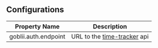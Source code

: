 ## Configurations

| Property Name        | Description                   |
| -------------------- | ----------------------------- |
| goblii.auth.endpoint | URL to the [time-tracker] api |

[time-tracker]: https://github.com/Gobliip/time-tracker
